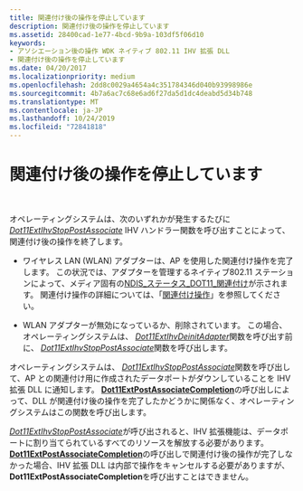 ```yaml
---
title: 関連付け後の操作を停止しています
description: 関連付け後の操作を停止しています
ms.assetid: 28400cad-1e77-4bcd-9b9a-103df5f06d10
keywords:
- アソシエーション後の操作 WDK ネイティブ 802.11 IHV 拡張 DLL
- 関連付け後の操作を停止しています
ms.date: 04/20/2017
ms.localizationpriority: medium
ms.openlocfilehash: 2dd8c0029a4654a4c351784346d040b93998986e
ms.sourcegitcommit: 4b7a6ac7c68e6ad6f27da5d1dc4deabd5d34b748
ms.translationtype: MT
ms.contentlocale: ja-JP
ms.lasthandoff: 10/24/2019
ms.locfileid: "72841818"
---
```

# <a name="stopping-a-post-association-operation"></a>関連付け後の操作を停止しています




 

オペレーティングシステムは、次のいずれかが発生するたびに[*Dot11ExtIhvStopPostAssociate*](https://docs.microsoft.com/windows-hardware/drivers/ddi/wlanihv/nc-wlanihv-dot11extihv_stop_post_associate) IHV ハンドラー関数を呼び出すことによって、関連付け後の操作を終了します。

-   ワイヤレス LAN (WLAN) アダプターは、AP を使用した関連付け操作を完了します。 この状況では、アダプターを管理するネイティブ802.11 ステーションによって、メディア固有の[NDIS\_ステータス\_DOT11\_関連付け](https://docs.microsoft.com/windows-hardware/drivers/network/ndis-status-dot11-disassociation)が示されます。 関連付け操作の詳細については、「[関連付け操作](disassociation-operations.md)」を参照してください。

-   WLAN アダプターが無効になっているか、削除されています。 この場合、オペレーティングシステムは、 [*Dot11ExtIhvDeinitAdapter*](https://docs.microsoft.com/windows-hardware/drivers/ddi/wlanihv/nc-wlanihv-dot11extihv_deinit_adapter)関数を呼び出す前に、 [*Dot11ExtIhvStopPostAssociate*](https://docs.microsoft.com/windows-hardware/drivers/ddi/wlanihv/nc-wlanihv-dot11extihv_stop_post_associate)関数を呼び出します。

オペレーティングシステムは、 [*Dot11ExtIhvStopPostAssociate*](https://docs.microsoft.com/windows-hardware/drivers/ddi/wlanihv/nc-wlanihv-dot11extihv_stop_post_associate)関数を呼び出して、AP との関連付け用に作成されたデータポートがダウンしていることを IHV 拡張 DLL に通知します。 [**Dot11ExtPostAssociateCompletion**](https://docs.microsoft.com/windows-hardware/drivers/ddi/wlanihv/nc-wlanihv-dot11ext_post_associate_completion)の呼び出しによって、DLL が関連付け後の操作を完了したかどうかに関係なく、オペレーティングシステムはこの関数を呼び出します。

[*Dot11ExtIhvStopPostAssociate*](https://docs.microsoft.com/windows-hardware/drivers/ddi/wlanihv/nc-wlanihv-dot11extihv_stop_post_associate)が呼び出されると、IHV 拡張機能は、データポートに割り当てられているすべてのリソースを解放する必要があります。 [**Dot11ExtPostAssociateCompletion**](https://docs.microsoft.com/windows-hardware/drivers/ddi/wlanihv/nc-wlanihv-dot11ext_post_associate_completion)の呼び出しで関連付け後の操作が完了しなかった場合、IHV 拡張 DLL は内部で操作をキャンセルする必要がありますが、 **Dot11ExtPostAssociateCompletion**を呼び出すことはできません。

 

 





